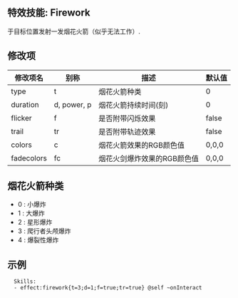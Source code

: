 特效技能: Firework
--------------------------

于目标位置发射一发烟花火箭（似乎无法工作）.

修改项
----------

| 修改项名 | 别称    | 描述                                                                                                    | 默认值 |
|-----------|------------|----------------------------------------------------------------------------------------------------------------|---------------|
| type | t | 烟花火箭种类 | 0 |
| duration | d, power, p | 烟花火箭持续时间(刻) | 0 |
| flicker | f | 是否附带闪烁效果 | false |
| trail | tr | 是否附带轨迹效果 | false |
| colors | c | 烟花火箭效果的RGB颜色值 | 0,0,0 |
| fadecolors | fc | 烟花火剑爆炸效果的RGB颜色值 | 0,0,0 |

烟花火箭种类
--------

- 0 : 小爆炸
- 1 : 大爆炸
- 2 : 星形爆炸
- 3 : 爬行者头颅爆炸
- 4 : 爆裂性爆炸

示例
--------

      Skills:
      - effect:firework{t=3;d=1;f=true;tr=true} @self ~onInteract